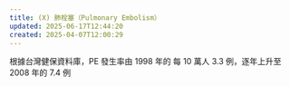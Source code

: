 ```yaml
---
title: (X) 肺栓塞（Pulmonary Embolism）
updated: 2025-06-17T12:44:20
created: 2025-04-07T12:00:29
---
```


根據台灣健保資料庫，PE 發生率由 1998 年的 每 10 萬人 3.3 例，逐年上升至 2008 年的 7.4 例
